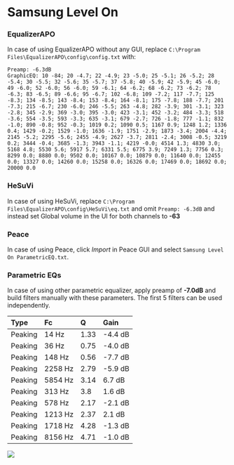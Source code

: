 # Samsung Level On

### EqualizerAPO
In case of using EqualizerAPO without any GUI, replace `C:\Program Files\EqualizerAPO\config\config.txt`
with:
```
Preamp: -6.3dB
GraphicEQ: 10 -84; 20 -4.7; 22 -4.9; 23 -5.0; 25 -5.1; 26 -5.2; 28 -5.4; 30 -5.5; 32 -5.6; 35 -5.7; 37 -5.8; 40 -5.9; 42 -5.9; 45 -6.0; 49 -6.0; 52 -6.0; 56 -6.0; 59 -6.1; 64 -6.2; 68 -6.2; 73 -6.2; 78 -6.3; 83 -6.5; 89 -6.6; 95 -6.7; 102 -6.8; 109 -7.2; 117 -7.7; 125 -8.3; 134 -8.5; 143 -8.4; 153 -8.4; 164 -8.1; 175 -7.8; 188 -7.7; 201 -7.3; 215 -6.7; 230 -6.0; 246 -5.5; 263 -4.8; 282 -3.9; 301 -3.1; 323 -2.8; 345 -2.9; 369 -3.0; 395 -3.0; 423 -3.1; 452 -3.2; 484 -3.3; 518 -3.6; 554 -3.5; 593 -3.3; 635 -3.1; 679 -2.7; 726 -1.8; 777 -1.1; 832 -1.0; 890 -0.8; 952 -0.3; 1019 0.2; 1090 0.5; 1167 0.9; 1248 1.2; 1336 0.4; 1429 -0.2; 1529 -1.0; 1636 -1.9; 1751 -2.9; 1873 -3.4; 2004 -4.4; 2145 -5.2; 2295 -5.6; 2455 -4.9; 2627 -3.7; 2811 -2.4; 3008 -0.5; 3219 0.2; 3444 -0.4; 3685 -1.3; 3943 -1.1; 4219 -0.0; 4514 1.3; 4830 3.0; 5168 4.8; 5530 5.6; 5917 5.7; 6331 5.5; 6775 3.9; 7249 1.3; 7756 0.3; 8299 0.0; 8880 0.0; 9502 0.0; 10167 0.0; 10879 0.0; 11640 0.0; 12455 0.0; 13327 0.0; 14260 0.0; 15258 0.0; 16326 0.0; 17469 0.0; 18692 0.0; 20000 0.0
```

### HeSuVi
In case of using HeSuVi, replace `C:\Program Files\EqualizerAPO\config\HeSuVi\eq.txt` and omit `Preamp:
-6.3dB` and instead set Global volume in the UI for both channels to **-63**

### Peace
In case of using Peace, click *Import* in Peace GUI and select `Samsung Level On ParametricEQ.txt`.

### Parametric EQs
In case of using other parametric equalizer, apply preamp of **-7.0dB** and build filters manually with
these parameters. The first 5 filters can be used independently.

| Type    | Fc      |    Q | Gain    |
|:--------|:--------|:-----|:--------|
| Peaking | 14 Hz   | 1.33 | -4.4 dB |
| Peaking | 36 Hz   | 0.75 | -4.0 dB |
| Peaking | 148 Hz  | 0.56 | -7.7 dB |
| Peaking | 2258 Hz | 2.79 | -5.9 dB |
| Peaking | 5854 Hz | 3.14 | 6.7 dB  |
| Peaking | 313 Hz  | 3.8  | 1.6 dB  |
| Peaking | 578 Hz  | 2.17 | -2.1 dB |
| Peaking | 1213 Hz | 2.37 | 2.1 dB  |
| Peaking | 1718 Hz | 4.28 | -1.3 dB |
| Peaking | 8156 Hz | 4.71 | -1.0 dB |

![](https://raw.githubusercontent.com/jaakkopasanen/AutoEq/master/results/innerfidelity/sbaf-serious/Samsung%20Level%20On/Samsung%20Level%20On.png)
